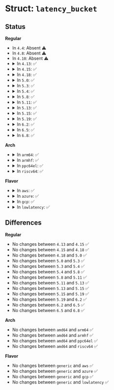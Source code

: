 # Struct: <code>latency_bucket</code>

## Status
<b>Regular</b>
<ul>
<li>
In <code>4.4</code>: Absent ⚠️
</li>
<li>
In <code>4.8</code>: Absent ⚠️
</li>
<li>
In <code>4.10</code>: Absent ⚠️
</li>
<li>
<details>
<summary>In <code>4.13</code>: ✅</summary>

```c
struct latency_bucket {
    long unsigned int total_latency;
    int samples;
};
```
</details>
</li>
<li>
<details>
<summary>In <code>4.15</code>: ✅</summary>

```c
struct latency_bucket {
    long unsigned int total_latency;
    int samples;
};
```
</details>
</li>
<li>
<details>
<summary>In <code>4.18</code>: ✅</summary>

```c
struct latency_bucket {
    long unsigned int total_latency;
    int samples;
};
```
</details>
</li>
<li>
<details>
<summary>In <code>5.0</code>: ✅</summary>

```c
struct latency_bucket {
    long unsigned int total_latency;
    int samples;
};
```
</details>
</li>
<li>
<details>
<summary>In <code>5.3</code>: ✅</summary>

```c
struct latency_bucket {
    long unsigned int total_latency;
    int samples;
};
```
</details>
</li>
<li>
<details>
<summary>In <code>5.4</code>: ✅</summary>

```c
struct latency_bucket {
    long unsigned int total_latency;
    int samples;
};
```
</details>
</li>
<li>
<details>
<summary>In <code>5.8</code>: ✅</summary>

```c
struct latency_bucket {
    long unsigned int total_latency;
    int samples;
};
```
</details>
</li>
<li>
<details>
<summary>In <code>5.11</code>: ✅</summary>

```c
struct latency_bucket {
    long unsigned int total_latency;
    int samples;
};
```
</details>
</li>
<li>
<details>
<summary>In <code>5.13</code>: ✅</summary>

```c
struct latency_bucket {
    long unsigned int total_latency;
    int samples;
};
```
</details>
</li>
<li>
<details>
<summary>In <code>5.15</code>: ✅</summary>

```c
struct latency_bucket {
    long unsigned int total_latency;
    int samples;
};
```
</details>
</li>
<li>
<details>
<summary>In <code>5.19</code>: ✅</summary>

```c
struct latency_bucket {
    long unsigned int total_latency;
    int samples;
};
```
</details>
</li>
<li>
<details>
<summary>In <code>6.2</code>: ✅</summary>

```c
struct latency_bucket {
    long unsigned int total_latency;
    int samples;
};
```
</details>
</li>
<li>
<details>
<summary>In <code>6.5</code>: ✅</summary>

```c
struct latency_bucket {
    long unsigned int total_latency;
    int samples;
};
```
</details>
</li>
<li>
<details>
<summary>In <code>6.8</code>: ✅</summary>

```c
struct latency_bucket {
    long unsigned int total_latency;
    int samples;
};
```
</details>
</li>
</ul>
<b>Arch</b>
<ul>
<li>
<details>
<summary>In <code>arm64</code>: ✅</summary>

```c
struct latency_bucket {
    long unsigned int total_latency;
    int samples;
};
```
</details>
</li>
<li>
<details>
<summary>In <code>armhf</code>: ✅</summary>

```c
struct latency_bucket {
    long unsigned int total_latency;
    int samples;
};
```
</details>
</li>
<li>
<details>
<summary>In <code>ppc64el</code>: ✅</summary>

```c
struct latency_bucket {
    long unsigned int total_latency;
    int samples;
};
```
</details>
</li>
<li>
<details>
<summary>In <code>riscv64</code>: ✅</summary>

```c
struct latency_bucket {
    long unsigned int total_latency;
    int samples;
};
```
</details>
</li>
</ul>
<b>Flavor</b>
<ul>
<li>
<details>
<summary>In <code>aws</code>: ✅</summary>

```c
struct latency_bucket {
    long unsigned int total_latency;
    int samples;
};
```
</details>
</li>
<li>
<details>
<summary>In <code>azure</code>: ✅</summary>

```c
struct latency_bucket {
    long unsigned int total_latency;
    int samples;
};
```
</details>
</li>
<li>
<details>
<summary>In <code>gcp</code>: ✅</summary>

```c
struct latency_bucket {
    long unsigned int total_latency;
    int samples;
};
```
</details>
</li>
<li>
<details>
<summary>In <code>lowlatency</code>: ✅</summary>

```c
struct latency_bucket {
    long unsigned int total_latency;
    int samples;
};
```
</details>
</li>
</ul>

## Differences
<b>Regular</b>
<ul>
<li>
No changes between <code>4.13</code> and <code>4.15</code> ✅
</li>
<li>
No changes between <code>4.15</code> and <code>4.18</code> ✅
</li>
<li>
No changes between <code>4.18</code> and <code>5.0</code> ✅
</li>
<li>
No changes between <code>5.0</code> and <code>5.3</code> ✅
</li>
<li>
No changes between <code>5.3</code> and <code>5.4</code> ✅
</li>
<li>
No changes between <code>5.4</code> and <code>5.8</code> ✅
</li>
<li>
No changes between <code>5.8</code> and <code>5.11</code> ✅
</li>
<li>
No changes between <code>5.11</code> and <code>5.13</code> ✅
</li>
<li>
No changes between <code>5.13</code> and <code>5.15</code> ✅
</li>
<li>
No changes between <code>5.15</code> and <code>5.19</code> ✅
</li>
<li>
No changes between <code>5.19</code> and <code>6.2</code> ✅
</li>
<li>
No changes between <code>6.2</code> and <code>6.5</code> ✅
</li>
<li>
No changes between <code>6.5</code> and <code>6.8</code> ✅
</li>
</ul>
<b>Arch</b>
<ul>
<li>
No changes between <code>amd64</code> and <code>arm64</code> ✅
</li>
<li>
No changes between <code>amd64</code> and <code>armhf</code> ✅
</li>
<li>
No changes between <code>amd64</code> and <code>ppc64el</code> ✅
</li>
<li>
No changes between <code>amd64</code> and <code>riscv64</code> ✅
</li>
</ul>
<b>Flavor</b>
<ul>
<li>
No changes between <code>generic</code> and <code>aws</code> ✅
</li>
<li>
No changes between <code>generic</code> and <code>azure</code> ✅
</li>
<li>
No changes between <code>generic</code> and <code>gcp</code> ✅
</li>
<li>
No changes between <code>generic</code> and <code>lowlatency</code> ✅
</li>
</ul>
